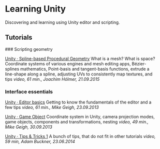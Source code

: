 # Learning Unity

Discovering and learning using Unity editor and scripting.

## Tutorials

### Scripting geometry

[Unity · Spline-based Procedural Geometry](https://dayone.me/2hqvzt8) What is a mesh? What is space? Coordinate systems of various engines and mesh editing apps, Bézier-splines mathematics, Point-basis and tangent-basis functions, extrude a line-shape along a spline, adjusting UVs to consistently map textures, and tips _video, 61 min., Joachim Hólmer, 21.09.2015_

### Interface essentials

[Unity · Editor basics](https://dayone.me/2hqwz7d) Getting to know the fundamentals of the editor and a few tips _video, 61 min., Mike Geigh, 23.09.2013_

[Unity · Game Object](https://dayone.me/2hU7zKZ) Coordinate system in Unity, camera projection modes, game objects, components and transformations, nesting _video, 49 min., Mike Geigh, 30.09.2013_

[Unity · Tips & Tricks 1](https://dayone.me/2i11zIR) A bunch of tips, that do not fit in other tutorials _video, 59 min, Adam Buckner, 23.06.2014_ 
